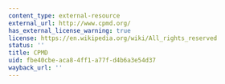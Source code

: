 ```yaml
---
content_type: external-resource
external_url: http://www.cpmd.org/
has_external_license_warning: true
license: https://en.wikipedia.org/wiki/All_rights_reserved
status: ''
title: CPMD
uid: fbe40cbe-aca8-4ff1-a77f-d4b6a3e54d37
wayback_url: ''
---
```

